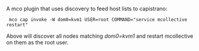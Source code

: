A mco plugin that uses discovery to feed host lists
to capistrano:

     mco cap invoke -W dom0=kvm1 USER=root COMMAND="service mcollective restart"

Above will discover all nodes matching _dom0=kvm1_ and restart mcollective on them as the root user.

